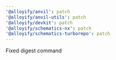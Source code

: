 ```yaml
---
'@alloyify/anvil': patch
'@alloyify/anvil-utils': patch
'@alloyify/devkit': patch
'@alloyify/schematics-nx': patch
'@alloyify/schematics-turborepo': patch
---
```


Fixed digest command
